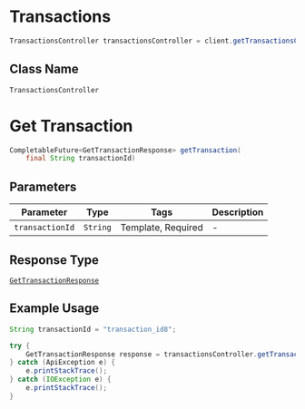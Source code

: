 # Transactions

```java
TransactionsController transactionsController = client.getTransactionsController();
```

## Class Name

`TransactionsController`


# Get Transaction

```java
CompletableFuture<GetTransactionResponse> getTransaction(
    final String transactionId)
```

## Parameters

| Parameter | Type | Tags | Description |
|  --- | --- | --- | --- |
| `transactionId` | `String` | Template, Required | - |

## Response Type

[`GetTransactionResponse`](../../doc/models/get-transaction-response.md)

## Example Usage

```java
String transactionId = "transaction_id8";

try {
    GetTransactionResponse response = transactionsController.getTransaction(transactionId);
} catch (ApiException e) {
    e.printStackTrace();
} catch (IOException e) {
    e.printStackTrace();
}
```


